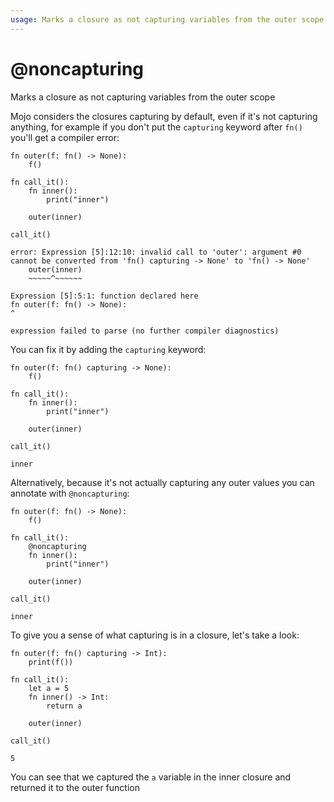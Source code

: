 ```yaml
---
usage: Marks a closure as not capturing variables from the outer scope
---
```


# @noncapturing
Marks a closure as not capturing variables from the outer scope

Mojo considers the closures capturing by default, even if it's not capturing anything, for example if you don't put the `capturing` keyword after `fn()` you'll get a compiler error:


```mojo
fn outer(f: fn() -> None):
    f()

fn call_it():
    fn inner():
        print("inner")

    outer(inner) 

call_it()
```

    error: Expression [5]:12:10: invalid call to 'outer': argument #0 cannot be converted from 'fn() capturing -> None' to 'fn() -> None'
        outer(inner) 
        ~~~~~^~~~~~~
    
    Expression [5]:5:1: function declared here
    fn outer(f: fn() -> None):
    ^
    
    expression failed to parse (no further compiler diagnostics)

You can fix it by adding the `capturing` keyword:


```mojo
fn outer(f: fn() capturing -> None):
    f()

fn call_it():
    fn inner():
        print("inner")

    outer(inner) 

call_it()
```

    inner


Alternatively, because it's not actually capturing any outer values you can annotate with `@noncapturing`:


```mojo
fn outer(f: fn() -> None):
    f()

fn call_it():
    @noncapturing
    fn inner():
        print("inner")

    outer(inner) 

call_it()
```

    inner


To give you a sense of what capturing is in a closure, let's take a look:


```mojo
fn outer(f: fn() capturing -> Int):
    print(f())

fn call_it():
    let a = 5 
    fn inner() -> Int:
        return a

    outer(inner) 

call_it()
```

    5


You can see that we captured the `a` variable in the inner closure and returned it to the outer function

<CommentService />
